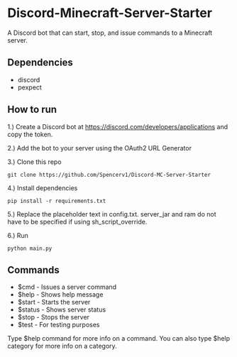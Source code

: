 # Discord-Minecraft-Server-Starter
A Discord bot that can start, stop, and issue commands to a Minecraft server. 

## Dependencies
- discord
- pexpect

## How to run
1.) Create a Discord bot at https://discord.com/developers/applications and copy the token.

2.) Add the bot to your server using the OAuth2 URL Generator

3.) Clone this repo
```
git clone https://github.com/Spencerv1/Discord-MC-Server-Starter
```
4.) Install dependencies
```
pip install -r requirements.txt
```
5.) Replace the placeholder text in config.txt. server_jar and ram do not have to be specified if using sh_script_override.

6.) Run
```
python main.py
```

## Commands
- $cmd    - Issues a server command
- $help   - Shows help message
- $start  - Starts the server
- $status - Shows server status
- $stop   - Stops the server
- $test   - For testing purposes

Type $help command for more info on a command.
You can also type $help category for more info on a category.
